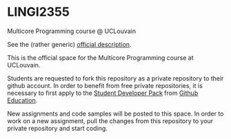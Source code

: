 # LINGI2355
Multicore Programming course @ UCLouvain

See the (rather generic) [official description](https://uclouvain.be/en-cours-2017-lingi2355.html).

This is the official space for the Multicore Programming course at UCLouvain.

Students are requested to fork this repository as a private repository to their github account.
In order to benefit from free private repositories, it is necessary to first apply to the [Student Developer Pack](https://education.github.com/pack) from [Github Education](https://education.github.com).

New assignments and code samples will be posted to this space. In order to work on a new assignment, pull the changes from this repository to your private repository and start coding.

<!-- Pull requests for correcting typos or inaccuracies are welcome. -->
